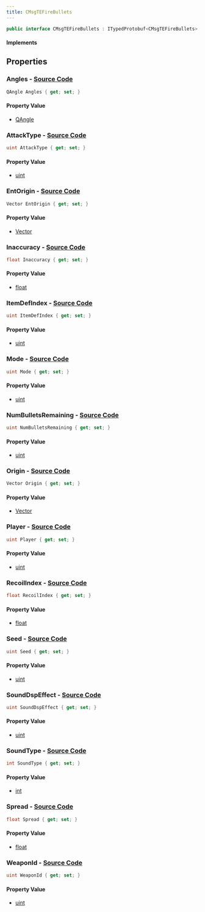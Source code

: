 ```yaml
---
title: CMsgTEFireBullets
---
```


```csharp
public interface CMsgTEFireBullets : ITypedProtobuf<CMsgTEFireBullets>, INativeHandle, INetMessage<CMsgTEFireBullets>, IDisposable
```

#### Implements

## Properties

### **Angles** - [Source Code](https://github.com/swiftly-solution/swiftlys2/blob/main/managed/src/SwiftlyS2.Generated/Protobufs/Interfaces/CMsgTEFireBullets.cs#L21)

```csharp
QAngle Angles { get; set; }
```

#### Property Value

- [QAngle](/docs/api/shared/natives/qangle)

### **AttackType** - [Source Code](https://github.com/swiftly-solution/swiftlys2/blob/main/managed/src/SwiftlyS2.Generated/Protobufs/Interfaces/CMsgTEFireBullets.cs#L60)

```csharp
uint AttackType { get; set; }
```

#### Property Value

- [uint](https://learn.microsoft.com/dotnet/api/system.uint32)

### **EntOrigin** - [Source Code](https://github.com/swiftly-solution/swiftlys2/blob/main/managed/src/SwiftlyS2.Generated/Protobufs/Interfaces/CMsgTEFireBullets.cs#L54)

```csharp
Vector EntOrigin { get; set; }
```

#### Property Value

- [Vector](/docs/api/shared/natives/vector)

### **Inaccuracy** - [Source Code](https://github.com/swiftly-solution/swiftlys2/blob/main/managed/src/SwiftlyS2.Generated/Protobufs/Interfaces/CMsgTEFireBullets.cs#L36)

```csharp
float Inaccuracy { get; set; }
```

#### Property Value

- [float](https://learn.microsoft.com/dotnet/api/system.single)

### **ItemDefIndex** - [Source Code](https://github.com/swiftly-solution/swiftlys2/blob/main/managed/src/SwiftlyS2.Generated/Protobufs/Interfaces/CMsgTEFireBullets.cs#L48)

```csharp
uint ItemDefIndex { get; set; }
```

#### Property Value

- [uint](https://learn.microsoft.com/dotnet/api/system.uint32)

### **Mode** - [Source Code](https://github.com/swiftly-solution/swiftlys2/blob/main/managed/src/SwiftlyS2.Generated/Protobufs/Interfaces/CMsgTEFireBullets.cs#L27)

```csharp
uint Mode { get; set; }
```

#### Property Value

- [uint](https://learn.microsoft.com/dotnet/api/system.uint32)

### **NumBulletsRemaining** - [Source Code](https://github.com/swiftly-solution/swiftlys2/blob/main/managed/src/SwiftlyS2.Generated/Protobufs/Interfaces/CMsgTEFireBullets.cs#L57)

```csharp
uint NumBulletsRemaining { get; set; }
```

#### Property Value

- [uint](https://learn.microsoft.com/dotnet/api/system.uint32)

### **Origin** - [Source Code](https://github.com/swiftly-solution/swiftlys2/blob/main/managed/src/SwiftlyS2.Generated/Protobufs/Interfaces/CMsgTEFireBullets.cs#L18)

```csharp
Vector Origin { get; set; }
```

#### Property Value

- [Vector](/docs/api/shared/natives/vector)

### **Player** - [Source Code](https://github.com/swiftly-solution/swiftlys2/blob/main/managed/src/SwiftlyS2.Generated/Protobufs/Interfaces/CMsgTEFireBullets.cs#L33)

```csharp
uint Player { get; set; }
```

#### Property Value

- [uint](https://learn.microsoft.com/dotnet/api/system.uint32)

### **RecoilIndex** - [Source Code](https://github.com/swiftly-solution/swiftlys2/blob/main/managed/src/SwiftlyS2.Generated/Protobufs/Interfaces/CMsgTEFireBullets.cs#L39)

```csharp
float RecoilIndex { get; set; }
```

#### Property Value

- [float](https://learn.microsoft.com/dotnet/api/system.single)

### **Seed** - [Source Code](https://github.com/swiftly-solution/swiftlys2/blob/main/managed/src/SwiftlyS2.Generated/Protobufs/Interfaces/CMsgTEFireBullets.cs#L30)

```csharp
uint Seed { get; set; }
```

#### Property Value

- [uint](https://learn.microsoft.com/dotnet/api/system.uint32)

### **SoundDspEffect** - [Source Code](https://github.com/swiftly-solution/swiftlys2/blob/main/managed/src/SwiftlyS2.Generated/Protobufs/Interfaces/CMsgTEFireBullets.cs#L51)

```csharp
uint SoundDspEffect { get; set; }
```

#### Property Value

- [uint](https://learn.microsoft.com/dotnet/api/system.uint32)

### **SoundType** - [Source Code](https://github.com/swiftly-solution/swiftlys2/blob/main/managed/src/SwiftlyS2.Generated/Protobufs/Interfaces/CMsgTEFireBullets.cs#L45)

```csharp
int SoundType { get; set; }
```

#### Property Value

- [int](https://learn.microsoft.com/dotnet/api/system.int32)

### **Spread** - [Source Code](https://github.com/swiftly-solution/swiftlys2/blob/main/managed/src/SwiftlyS2.Generated/Protobufs/Interfaces/CMsgTEFireBullets.cs#L42)

```csharp
float Spread { get; set; }
```

#### Property Value

- [float](https://learn.microsoft.com/dotnet/api/system.single)

### **WeaponId** - [Source Code](https://github.com/swiftly-solution/swiftlys2/blob/main/managed/src/SwiftlyS2.Generated/Protobufs/Interfaces/CMsgTEFireBullets.cs#L24)

```csharp
uint WeaponId { get; set; }
```

#### Property Value

- [uint](https://learn.microsoft.com/dotnet/api/system.uint32)


